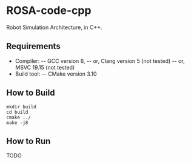 # ROSA-code-cpp
Robot Simulation Architecture, in C++.

## Requirements
- Compiler:
-- GCC version 8,
-- or, Clang version 5 (not tested)
-- or, MSVC 19.15 (not tested)
- Build tool:
-- CMake version 3.10

## How to Build
```
mkdir build
cd build
cmake ../
make -j8
```

## How to Run
TODO
